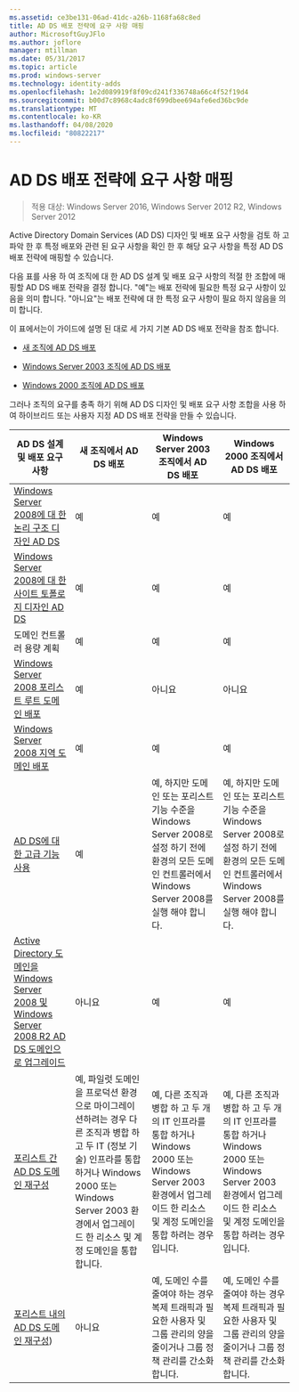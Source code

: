 ```yaml
---
ms.assetid: ce3be131-06ad-41dc-a26b-1168fa68c8ed
title: AD DS 배포 전략에 요구 사항 매핑
author: MicrosoftGuyJFlo
ms.author: joflore
manager: mtillman
ms.date: 05/31/2017
ms.topic: article
ms.prod: windows-server
ms.technology: identity-adds
ms.openlocfilehash: 1e2d089919f8f09cd241f336748a66c4f52f19d4
ms.sourcegitcommit: b00d7c8968c4adc8f699dbee694afe6ed36bc9de
ms.translationtype: MT
ms.contentlocale: ko-KR
ms.lasthandoff: 04/08/2020
ms.locfileid: "80822217"
---
```

# <a name="mapping-your-requirements-to-an-ad-ds-deployment-strategy"></a>AD DS 배포 전략에 요구 사항 매핑

>적용 대상: Windows Server 2016, Windows Server 2012 R2, Windows Server 2012

Active Directory Domain Services (AD DS) 디자인 및 배포 요구 사항을 검토 하 고 파악 한 후 특정 배포와 관련 된 요구 사항을 확인 한 후 해당 요구 사항을 특정 AD DS 배포 전략에 매핑할 수 있습니다.  
  
다음 표를 사용 하 여 조직에 대 한 AD DS 설계 및 배포 요구 사항의 적절 한 조합에 매핑할 AD DS 배포 전략을 결정 합니다. "예"는 배포 전략에 필요한 특정 요구 사항이 있음을 의미 합니다. "아니요"는 배포 전략에 대 한 특정 요구 사항이 필요 하지 않음을 의미 합니다.  
  
이 표에서는이 가이드에 설명 된 대로 세 가지 기본 AD DS 배포 전략을 참조 합니다.  
  
-   [새 조직에 AD DS 배포](../../ad-ds/plan/Deploying-AD-DS-in-a-New-Organization.md)  
  
-   [Windows Server 2003 조직에 AD DS 배포](../../ad-ds/plan/Deploying-AD-DS-in-a-Windows-Server-2003-Organization.md)  
  
-   [Windows 2000 조직에 AD DS 배포](../../ad-ds/plan/Deploying-AD-DS-in-a-Windows-2000-Organization.md)  
  
그러나 조직의 요구를 충족 하기 위해 AD DS 디자인 및 배포 요구 사항 조합을 사용 하 여 하이브리드 또는 사용자 지정 AD DS 배포 전략을 만들 수 있습니다.  
  
|AD DS 설계 및 배포 요구 사항|새 조직에서 AD DS 배포|Windows Server 2003 조직에서 AD DS 배포|Windows 2000 조직에서 AD DS 배포|  
|--------------------------------------------|-----------------------------------------|---------------------------------------------------------|--------------------------------------------------|  
|[Windows Server 2008에 대 한 논리 구조 디자인 AD DS](https://technet.microsoft.com/library/cc770806.aspx)|예|예|예|  
|[Windows Server 2008에 대 한 사이트 토폴로지 디자인 AD DS](Designing-the-Site-Topology.md)|예|예|예|  
|도메인 컨트롤러 용량 계획|예|예|예|  
|[Windows Server 2008 포리스트 루트 도메인 배포](https://technet.microsoft.com/library/cc731174.aspx)|예|아니요|아니요|  
|[Windows Server 2008 지역 도메인 배포](https://technet.microsoft.com/library/cc755118.aspx)|예|예|예|  
|[AD DS에 대한 고급 기능 사용](../../ad-ds/plan/Enabling-Advanced-Features-for-AD-DS.md)|예|예, 하지만 도메인 또는 포리스트 기능 수준을 Windows Server 2008로 설정 하기 전에 환경의 모든 도메인 컨트롤러에서 Windows Server 2008를 실행 해야 합니다.|예, 하지만 도메인 또는 포리스트 기능 수준을 Windows Server 2008로 설정 하기 전에 환경의 모든 도메인 컨트롤러에서 Windows Server 2008를 실행 해야 합니다.|  
|[Active Directory 도메인을 Windows Server 2008 및 Windows Server 2008 R2 AD DS 도메인으로 업그레이드](https://technet.microsoft.com/library/cc731188.aspx)|아니요|예|예|  
|[포리스트 간 AD DS 도메인 재구성](https://go.microsoft.com/fwlink/?LinkId=93678)|예, 파일럿 도메인을 프로덕션 환경으로 마이그레이션하려는 경우 다른 조직과 병합 하 고 두 IT (정보 기술) 인프라를 통합 하거나 Windows 2000 또는 Windows Server 2003 환경에서 업그레이드 한 리소스 및 계정 도메인을 통합 합니다.|예, 다른 조직과 병합 하 고 두 개의 IT 인프라를 통합 하거나 Windows 2000 또는 Windows Server 2003 환경에서 업그레이드 한 리소스 및 계정 도메인을 통합 하려는 경우입니다.|예, 다른 조직과 병합 하 고 두 개의 IT 인프라를 통합 하거나 Windows 2000 또는 Windows Server 2003 환경에서 업그레이드 한 리소스 및 계정 도메인을 통합 하려는 경우입니다.|  
|[포리스트 내의 AD DS 도메인 재구성](https://go.microsoft.com/fwlink/?LinkId=82740))|아니요|예, 도메인 수를 줄여야 하는 경우 복제 트래픽과 필요한 사용자 및 그룹 관리의 양을 줄이거나 그룹 정책 관리를 간소화 합니다.|예, 도메인 수를 줄여야 하는 경우 복제 트래픽과 필요한 사용자 및 그룹 관리의 양을 줄이거나 그룹 정책 관리를 간소화 합니다.|  
  



